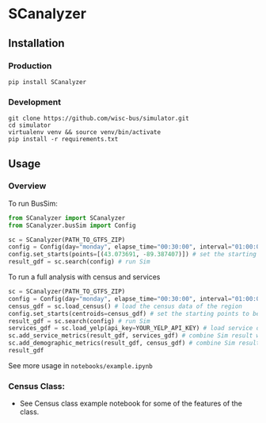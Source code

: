 # SCanalyzer

## Installation

### Production
```
pip install SCanalyzer
```

### Development
```
git clone https://github.com/wisc-bus/simulator.git
cd simulator
virtualenv venv && source venv/bin/activate
pip install -r requirements.txt
```

## Usage

### Overview
To run BusSim:
```python
from SCanalyzer import SCanalyzer
from SCanalyzer.busSim import Config

sc = SCanalyzer(PATH_TO_GTFS_ZIP)
config = Config(day="monday", elapse_time="00:30:00", interval="01:00:00", max_walking_min=10) # run sim on Monday's schedule; run over a 30 min window for every hour; limit max walking to 10 min
config.set_starts(points=[(43.073691, -89.387407)]) # set the starting point
result_gdf = sc.search(config) # run Sim
```

To run a full analysis with census and services
```python
sc = SCanalyzer(PATH_TO_GTFS_ZIP)
config = Config(day="monday", elapse_time="00:30:00", interval="01:00:00", max_walking_min=10) # run sim on Monday's schedule; run over a 30 min window for every hour; limit max walking to 10 min
census_gdf = sc.load_census() # load the census data of the region
config.set_starts(centroids=census_gdf) # set the starting points to be the centers of each census tracks
result_gdf = sc.search(config) # run Sim
services_gdf = sc.load_yelp(api_key=YOUR_YELP_API_KEY) # load service data from yelp
sc.add_service_metrics(result_gdf, services_gdf) # combine Sim result with service data
sc.add_demographic_metrics(result_gdf, census_gdf) # combine Sim result with census data
result_gdf
```

See more usage in ```notebooks/example.ipynb```



### Census Class:

* See Census class example notebook for some of the features of the class. 
